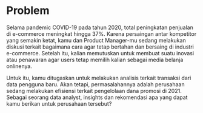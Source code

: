 # Problem

Selama pandemic COVID-19 pada tahun 2020, total peningkatan penjualan di e-commerce meningkat hingga 37%. Karena persaingan antar kompetitor yang semakin ketat, kamu dan Product Manager-mu sedang melakukan diskusi terkait bagaimana cara agar tetap bertahan dan bersaing di industri e-commerce. Setelah itu, kalian memutuskan untuk membuat suatu inovasi atau penawaran agar users tetap memilih kalian sebagai media belanja onlinenya.

Untuk itu, kamu ditugaskan untuk melakukan analisis terkait transaksi dari data pengguna baru. Akan tetapi, permasalahannya adalah perusahaan sedang melakukan efisiensi terkait pengelolaan dana promosi di 2021. Sebagai seorang data analyst, insights dan rekomendasi apa yang dapat kamu berikan untuk perusahaan tersebut?
